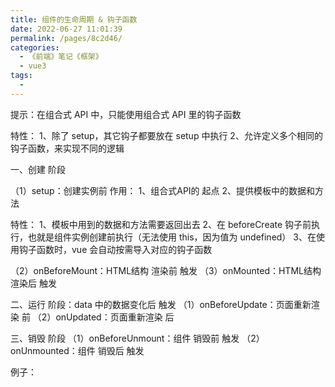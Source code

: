 ```yaml
---
title: 组件的生命周期 & 钩子函数
date: 2022-06-27 11:01:39
permalink: /pages/8c2d46/
categories:
  - 《前端》笔记《框架》
  - vue3
tags:
  - 
---
```

提示：在组合式 API 中，只能使用组合式 API 里的钩子函数

特性：
  1、除了 setup，其它钩子都要放在 setup 中执行
  2、允许定义多个相同的钩子函数，来实现不同的逻辑

一、创建 阶段

（1）setup：创建实例前
  作用：
    1、组合式API的 起点
    2、提供模板中的数据和方法

  特性：
    1、模板中用到的数据和方法需要返回出去
    2、在 beforeCreate 钩子前执行，也就是组件实例创建前执行（无法使用 this，因为值为 undefined）
    3、在使用钩子函数时，vue 会自动按需导入对应的钩子函数

（2）onBeforeMount：HTML结构 渲染前 触发
（3）onMounted：HTML结构 渲染后 触发

二、运行 阶段：data 中的数据变化后 触发
（1）onBeforeUpdate：页面重新渲染 前
（2）onUpdated：页面重新渲染 后

三、销毁 阶段
（1）onBeforeUnmount：组件 销毁前 触发
（2）onUnmounted：组件 销毁后 触发

例子：
  <template>
    <div class="container">
      container
    </div>
  </template>
  <script>
    import { onBeforeMount, onMounted } from 'vue'
    export default {
      setup () {
        onBeforeMount(()=>{
          console.log('DOM渲染前',document.querySelector('.container'))
        })
        onMounted(()=>{
          console.log('DOM渲染后1',document.querySelector('.container'))
        })
        onMounted(()=>{
          console.log('DOM渲染后2',document.querySelector('.container'))
        })
      },
    }
  </script>